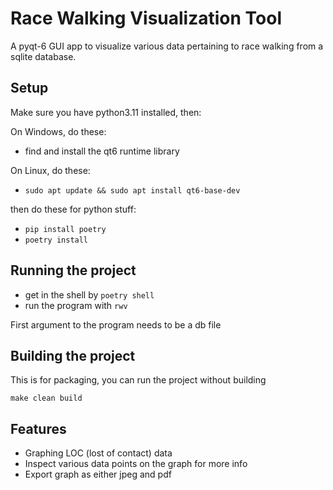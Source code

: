 # Race Walking Visualization Tool

A pyqt-6 GUI app to visualize various data pertaining to race walking from a sqlite database.

## Setup

Make sure you have python3.11 installed, then:

On Windows, do these:

- find and install the qt6 runtime library

On Linux, do these:

- `sudo apt update && sudo apt install qt6-base-dev`

then do these for python stuff:

- `pip install poetry`
- `poetry install`

## Running the project

- get in the shell by `poetry shell`
- run the program with `rwv`

First argument to the program needs to be a db file

## Building the project

This is for packaging, you can run the project without building

`make clean build`

## Features
- Graphing LOC (lost of contact) data
- Inspect various data points on the graph for more info
- Export graph as either jpeg and pdf
